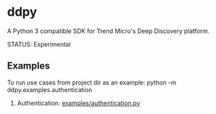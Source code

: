 ddpy
====

A Python 3 compatible SDK for Trend Micro's Deep Discovery platform.

STATUS: Experimental

## Examples

To run use cases from project dir as an example: python -m ddpy.examples.authentication<br/>

1.  Authentication: [examples/authentication.py](examples/authentication.py)